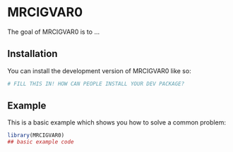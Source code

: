
# MRCIGVAR0

<!-- badges: start -->
<!-- badges: end -->

The goal of MRCIGVAR0 is to ...

## Installation

You can install the development version of MRCIGVAR0 like so:

``` r
# FILL THIS IN! HOW CAN PEOPLE INSTALL YOUR DEV PACKAGE?
```

## Example

This is a basic example which shows you how to solve a common problem:

``` r
library(MRCIGVAR0)
## basic example code
```

